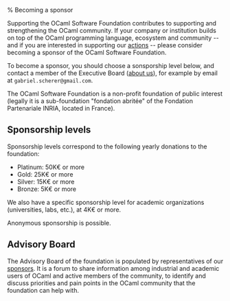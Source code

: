 % Becoming a sponsor

Supporting the OCaml Software Foundation contributes to supporting and
strengthening the OCaml community. If your company or institution
builds on top of the OCaml programming language, ecosystem and
community -- and if you are interested in supporting our
[actions](actions.html) -- please consider becoming a sponsor of the
OCaml Software Foundation.

To become a sponsor, you should choose a sonsporship level below, and
contact a member of the Executive Board ([about us](about-us.html)),
for example by email at `gabriel.scherer@gmail.com`.

The OCaml Software Foundation is a non-profit foundation of public
interest (legally it is a sub-foundation "fondation abritée" of the
Fondation Partenariale INRIA, located in France).


## Sponsorship levels

Sponsorship levels correspond to the following yearly donations to the foundation:

- Platinum: 50K€ or more
- Gold: 25K€ or more
- Silver: 15K€ or more
- Bronze: 5K€ or more

We also have a specific sponsorship level for academic organizations
(universities, labs, etc.), at 4K€ or more.

Anonymous sponsorship is possible.


## Advisory Board

The Advisory Board of the foundation is populated by representatives
of our [sponsors](index.html#sponsors). It is a forum to share information
among industrial and academic users of OCaml and active members of the
community, to identify and discuss priorities and pain points in the
OCaml community that the foundation can help with.
